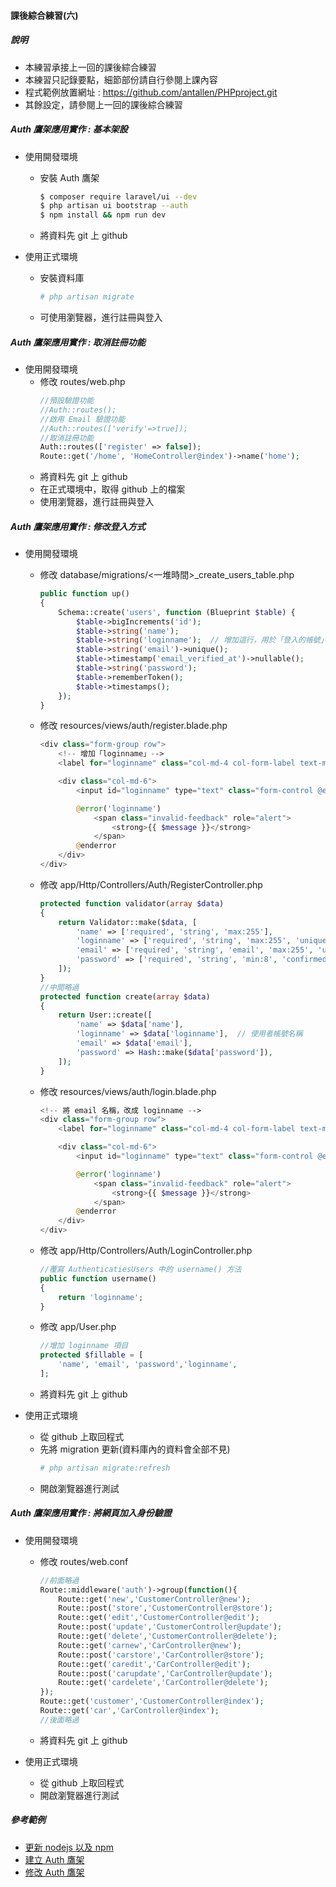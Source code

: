 #### 課後綜合練習(六)
##### 說明
+ 本練習承接上一回的課後綜合練習
+ 本練習只記錄要點，細節部份請自行參閱上課內容
+ 程式範例放置網址 : https://github.com/antallen/PHPproject.git
+ 其餘設定，請參閱上一回的課後綜合練習

##### Auth 鷹架應用實作 : 基本架設
+ 使用開發環境
  + 安裝 Auth 鷹架
    ```bash
    $ composer require laravel/ui --dev
    $ php artisan ui bootstrap --auth
    $ npm install && npm run dev
    ```
  + 將資料先 git 上 github

+ 使用正式環境
  + 安裝資料庫
    ```bash
    # php artisan migrate
    ```
  + 可使用瀏覽器，進行註冊與登入

#####  Auth 鷹架應用實作 : 取消註冊功能
+ 使用開發環境
  + 修改 routes/web.php
    ```php
    //預設驗證功能
    //Auth::routes();
    //啟用 Email 驗證功能
    //Auth::routes(['verify'=>true]);
    //取消註冊功能
    Auth::routes(['register' => false]);
    Route::get('/home', 'HomeController@index')->name('home');
    ```
  + 將資料先 git 上 github
  + 在正式環境中，取得 github 上的檔案
  + 使用瀏覽器，進行註冊與登入

#####  Auth 鷹架應用實作 : 修改登入方式
+ 使用開發環境
  + 修改 database/migrations/<一堆時間>_create_users_table.php
    ```php
    public function up()
    {
        Schema::create('users', function (Blueprint $table) {
            $table->bigIncrements('id');
            $table->string('name');
            $table->string('loginname');  // 增加這行，用於「登入的帳號」
            $table->string('email')->unique();
            $table->timestamp('email_verified_at')->nullable();
            $table->string('password');
            $table->rememberToken();
            $table->timestamps();
        });
    }
    ```
  + 修改 resources/views/auth/register.blade.php
    ```php
    <div class="form-group row">
        <!-- 增加「loginname」-->
        <label for="loginname" class="col-md-4 col-form-label text-md-right">{{ __('Login Name') }}</label>

        <div class="col-md-6">
            <input id="loginname" type="text" class="form-control @error('loginname') is-invalid @enderror" name="loginname" value="{{ old('loginname') }}" required autocomplete="loginname" autofocus>

            @error('loginname')
                <span class="invalid-feedback" role="alert">
                    <strong>{{ $message }}</strong>
                </span>
            @enderror
        </div>
    </div>
    ```
  + 修改 app/Http/Controllers/Auth/RegisterController.php
    ```php
    protected function validator(array $data)
    {
        return Validator::make($data, [
            'name' => ['required', 'string', 'max:255'],
            'loginname' => ['required', 'string', 'max:255', 'unique:users'],  // 驗證使用者帳號名稱
            'email' => ['required', 'string', 'email', 'max:255', 'unique:users'],
            'password' => ['required', 'string', 'min:8', 'confirmed'],
        ]);
    }
    //中間略過
    protected function create(array $data)
    {
        return User::create([
            'name' => $data['name'],
            'loginname' => $data['loginname'],  // 使用者帳號名稱
            'email' => $data['email'],
            'password' => Hash::make($data['password']),
        ]);
    }
    ```
  + 修改 resources/views/auth/login.blade.php
    ```php
    <!-- 將 email 名稱，改成 loginname -->
    <div class="form-group row">
        <label for="loginname" class="col-md-4 col-form-label text-md-right">{{ __('Login Name') }}</label>

        <div class="col-md-6">
            <input id="loginname" type="text" class="form-control @error('loginname') is-invalid @enderror" name="loginname" value="{{ old('loginname') }}" required autocomplete="loginname" autofocus>

            @error('loginname')
                <span class="invalid-feedback" role="alert">
                    <strong>{{ $message }}</strong>
                </span>
            @enderror
        </div>
    </div>
    ```
  + 修改 app/Http/Controllers/Auth/LoginController.php
    ```php
    //覆寫 AuthenticatiesUsers 中的 username() 方法
    public function username()
    {
        return 'loginname';
    }
    ```
  + 修改 app/User.php
    ```php
    //增加 loginname 項目
    protected $fillable = [
        'name', 'email', 'password','loginname',
    ];
    ```
  + 將資料先 git 上 github

+ 使用正式環境
  + 從 github 上取回程式
  + 先將 migration 更新(資料庫內的資料會全部不見)
    ```bash
    # php artisan migrate:refresh
    ```
  + 開啟瀏覽器進行測試
  
#####  Auth 鷹架應用實作 : 將網頁加入身份驗證
+ 使用開發環境
  + 修改 routes/web.conf
    ```php
    //前面略過
    Route::middleware('auth')->group(function(){
        Route::get('new','CustomerController@new');
        Route::post('store','CustomerController@store');
        Route::get('edit','CustomerController@edit');
        Route::post('update','CustomerController@update');
        Route::get('delete','CustomerController@delete');
        Route::get('carnew','CarController@new');
        Route::post('carstore','CarController@store');
        Route::get('caredit','CarController@edit');
        Route::post('carupdate','CarController@update');
        Route::get('cardelete','CarController@delete');
    });
    Route::get('customer','CustomerController@index');
    Route::get('car','CarController@index');
    //後面略過
    ```
  + 將資料先 git 上 github

+ 使用正式環境
  + 從 github 上取回程式
  + 開啟瀏覽器進行測試

##### 參考範例
+ [更新 nodejs 以及 npm](https://www.codepeople.cn/2019/10/09/CentOS7.4-install-nodejs/)
+ [建立 Auth 鷹架](https://officeguide.cc/laravel-6-create-project-with-user-authentication/)
+ [修改 Auth 鷹架](https://officeguide.cc/laravel-6-how-to-let-user-login-with-email-or-username/)
